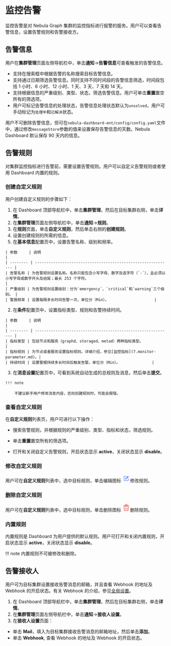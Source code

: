 # 监控告警

监控告警是对 Nebula Graph 集群的监控指标进行报警的服务。用户可以查看告警信息，设置告警规则和告警接收方。


## 告警信息

用户在**集群管理**页面左侧导航栏中，单击**通知**->**告警信息**可查看触发的告警信息。

- 支持在搜索框中根据告警的名称搜索目标告警信息。
- 支持通过日期筛选告警信息。同时支持不同时间段的告警信息筛选，时间段包括 1 小时、6 小时、12 小时、1 天、3 天、7 天和 14 天。
- 支持根据信息的严重级别、类型、状态，筛选告警信息。用户可单击**重置**置空所有的筛选项。
- 用户可标记告警信息的处理状态，告警信息处理状态默认为`unsolved`，用户可手动标记为`处理中`和`已解决`状态。

用户不可删除告警信息，但可在`nebula-dashboard-ent/config/config.yaml`文件中，通过修改`messageStore`参数的值来设置保存告警信息的天数。Nebula Dashboard 默认保存 90 天内的信息。

## 告警规则

对集群监控指标进行告警前，需要设置告警规则。用户可以自定义告警规则或者使用 Dashboard 内置的规则。

### 创建自定义规则

用户创建自定义规则的步骤如下：

1. 在 Dashboard 顶部导航栏中，单击**集群管理**，然后在目标集群右侧，单击**详情**。
2. 在**集群管理**页面左侧导航栏中，单击**通知**->**规则**。
3. 在**规则**页面，单击**自定义规则**，然后单击右侧的**创建规则**。
4. 设置创建规则的所需的信息。
  1. 在**基本信息**配置页中，设置告警名称、级别和频率。
   
    | 参数     | 说明                                                         |
    | -------- | ------------------------------------------------------------ |
    | 告警名称 | 为告警规则设置名称。名称只能包含小写字母、数字及连字符（`-`），且必须以小写字母或数字开头及结尾；最长 253 个字符。                                    |
    | 严重级别 | 为告警规则设置级别：分为`emergency`、`critical`和`warning`三个级别。 |
    | 警报频率 | 设置每隔多长时间告警一次，单位分（Min）。                    |    

  2. 在**条件**配置页中，设置指标类型、规则和告警持续时间。
   
    | 参数     | 说明                                                         |
    | -------- | ------------------------------------------------------------ |
    | 指标类型 | 包括节点和服务（graphd、storaged、metad）两种指标类型。              |
    | 指标规则 | 为节点或者服务设置指标规则。详细介绍，参见[监控指标](7.monitor-parameter.md)。|
    | 持续时间 | 设置警报持续多长时间后触发告警。单位分（Min）。              |

  3. 在**消息设置**配置页中，可看到系统自动生成的总规则及消息，然后单击**提交**。
   
    !!! note   

        不建议新手用户修改消息内容，否则创建规则时，可能会报错。 

### 查看自定义规则

在**自定义规则**列表页，用户可进行以下操作：

- 搜索告警规则，并根据规则的严重级别、类型、指标和状态，筛选规则。

- 单击**重置**置空所有的筛选项。
  
- 打开和关闭自定义告警规则，开启状态显示 **active**，关闭状态显示 **disable**。


### 修改自定义规则

用户可在**自定义规则**列表中，选中目标规则，单击编辑图标 ![edit](figs/alert_edit.png)修改规则。

### 删除自定义规则

用户可在**自定义规则**列表中，选中目标规则，单击删除图标 ![delete](figs/alert_delete.png)删除规则。

### 内置规则

内置规则是 Dashboard 为用户提供的默认规则。用户可打开和关闭内置规则，开启状态显示 **active**，关闭状态显示 **disable**。

!!! note
    内置规则不可被修改和删除。

## 告警接收人

用户可为目标集群设置接收告警消息的邮箱，并且查看 Webhook 的地址及 Webhook 的开启状态。有关 Webhook 的介绍，参见[全局设置](6.global-config.md)。

1. 在 Dashboard 顶部导航栏中，单击**集群管理**，然后在目标集群右侧，单击**详情**。
2. 在**集群管理**页面左侧导航栏中，单击**通知**->**接收人设置**。
3. 在**接收人设置**页面：
  
  - 单击 **Mail**，填入为目标集群接收告警消息的邮箱地址，然后单击**添加**。
  - 单击 **Webhook**, 查看 Webhook 的地址及 Webhook 的开启状态。


